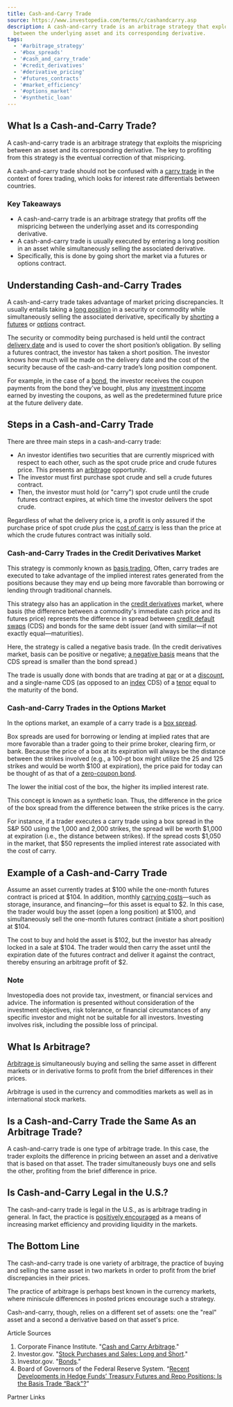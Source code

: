 ```yaml
---
title: Cash-and-Carry Trade
source: https://www.investopedia.com/terms/c/cashandcarry.asp
description: A cash-and-carry trade is an arbitrage strategy that exploits the mispricing
  between the underlying asset and its corresponding derivative.
tags:
  - '#arbitrage_strategy'
  - '#box_spreads'
  - '#cash_and_carry_trade'
  - '#credit_derivatives'
  - '#derivative_pricing'
  - '#futures_contracts'
  - '#market_efficiency'
  - '#options_market'
  - '#synthetic_loan'
---
```

## What Is a Cash-and-Carry Trade?

A cash-and-carry trade is an arbitrage strategy that exploits the mispricing between an asset and its corresponding derivative. The key to profiting from this strategy is the eventual correction of that mispricing.

A cash-and-carry trade should not be confused with a [carry trade](https://www.investopedia.com/terms/c/currencycarrytrade.asp) in the context of forex trading, which looks for interest rate differentials between countries.

### Key Takeaways

- A cash-and-carry trade is an arbitrage strategy that profits off the mispricing between the underlying asset and its corresponding derivative.
- A cash-and-carry trade is usually executed by entering a long position in an asset while simultaneously selling the associated derivative.
- Specifically, this is done by going short the market via a futures or options contract.

## Understanding Cash-and-Carry Trades

A cash-and-carry trade takes advantage of market pricing discrepancies. It usually entails taking a [long position](https://www.investopedia.com/terms/l/long.asp) in a security or commodity while simultaneously selling the associated derivative, specifically by [shorting](https://www.investopedia.com/terms/s/short.asp) a [futures](https://www.investopedia.com/terms/f/futurescontract.asp) or [options](https://www.investopedia.com/terms/o/optionscontract.asp) contract.

The security or commodity being purchased is held until the contract [delivery date](https://www.investopedia.com/terms/d/deliverydate.asp) and is used to cover the short position’s obligation. By selling a futures contract, the investor has taken a short position. The investor knows how much will be made on the delivery date and the cost of the security because of the cash-and-carry trade’s long position component.

For example, in the case of a [bond](https://www.investopedia.com/terms/b/bond.asp), the investor receives the coupon payments from the bond they've bought, plus any [investment income](https://www.investopedia.com/terms/i/investmentincome.asp) earned by investing the coupons, as well as the predetermined future price at the future delivery date.

## Steps in a Cash-and-Carry Trade

There are three main steps in a cash-and-carry trade:

- An investor identifies two securities that are currently mispriced with respect to each other, such as the spot crude price and crude futures price. This presents an [arbitrage](https://www.investopedia.com/terms/a/arbitrage.asp) opportunity.
- The investor must first purchase spot crude and sell a crude futures contract.
- Then, the investor must hold (or "carry") spot crude until the crude futures contract expires, at which time the investor delivers the spot crude.

Regardless of what the delivery price is, a profit is only assured if the purchase price of spot crude *plus* the [cost of carry](https://www.investopedia.com/terms/c/costofcarry.asp) is less than the price at which the crude futures contract was initially sold.

### Cash-and-Carry Trades in the Credit Derivatives Market

This strategy is commonly known as [basis trading](https://www.investopedia.com/terms/b/basis-trading.asp), Often, carry trades are executed to take advantage of the implied interest rates generated from the positions because they may end up being more favorable than borrowing or lending through traditional channels.

This strategy also has an application in the [credit derivatives](https://www.investopedia.com/terms/c/creditderivative.asp) market, where basis (the difference between a commodity's immediate cash price and its futures price) represents the difference in spread between [credit default swaps](https://www.investopedia.com/terms/c/creditdefaultswap.asp) (CDS) and bonds for the same debt issuer (and with similar—if not exactly equal—maturities).

Here, the strategy is called a negative basis trade. (In the credit derivatives market, basis can be positive or negative; [a negative basis](https://www.investopedia.com/articles/trading/08/negative-basis-trades.asp) means that the CDS spread is smaller than the bond spread.)

The trade is usually done with bonds that are trading at [par](https://www.investopedia.com/terms/p/parvalue.asp) or at a [discount](https://www.investopedia.com/terms/d/discount.asp), and a single-name CDS (as opposed to an [index](https://www.investopedia.com/terms/i/index.asp) CDS) of a [tenor](https://www.investopedia.com/terms/t/tenor.asp) equal to the maturity of the bond.

### Cash-and-Carry Trades in the Options Market

In the options market, an example of a carry trade is a [box spread](https://www.investopedia.com/terms/b/boxspread.asp).

Box spreads are used for borrowing or lending at implied rates that are more favorable than a trader going to their prime broker, clearing firm, or bank. Because the price of a box at its expiration will always be the distance between the strikes involved (e.g., a 100-pt box might utilize the 25 and 125 strikes and would be worth $100 at expiration), the price paid for today can be thought of as that of a [zero-coupon bond](https://www.investopedia.com/terms/z/zero-couponbond.asp).

The lower the initial cost of the box, the higher its implied interest rate.

This concept is known as a synthetic loan. Thus, the difference in the price of the box spread from the difference between the strike prices is the carry.

For instance, if a trader executes a carry trade using a box spread in the S&P 500 using the 1,000 and 2,000 strikes, the spread will be worth $1,000 at expiration (i.e., the distance between strikes). If the spread costs $1,050 in the market, that $50 represents the implied interest rate associated with the cost of carry.

## Example of a Cash-and-Carry Trade

Assume an asset currently trades at $100 while the one-month futures contract is priced at $104. In addition, monthly [carrying costs](https://www.investopedia.com/terms/c/carrying-costs.asp)—such as storage, insurance, and financing—for this asset is equal to $2. In this case, the trader would buy the asset (open a long position) at $100, and simultaneously sell the one-month futures contract (initiate a short position) at $104.

The cost to buy and hold the asset is $102, but the investor has already locked in a sale at $104. The trader would then carry the asset until the expiration date of the futures contract and deliver it against the contract, thereby ensuring an arbitrage profit of $2.  

### Note

Investopedia does not provide tax, investment, or financial services and advice. The information is presented without consideration of the investment objectives, risk tolerance, or financial circumstances of any specific investor and might not be suitable for all investors. Investing involves risk, including the possible loss of principal.

## What Is Arbitrage?

[Arbitrage is](https://www.investopedia.com/ask/answers/what-is-arbitrage/#:~:text=Arbitrage%20occurs%20when%20a%20security,lets%20traders%20lock%20in%20profits.) simultaneously buying and selling the same asset in different markets or in derivative forms to profit from the brief differences in their prices.

Arbitrage is used in the currency and commodities markets as well as in international stock markets.

## Is a Cash-and-Carry Trade the Same As an Arbitrage Trade?

A cash-and-carry trade is one type of arbitrage trade. In this case, the trader exploits the difference in pricing between an asset and a derivative that is based on that asset. The trader simultaneously buys one and sells the other, profiting from the brief difference in price.

## Is Cash-and-Carry Legal in the U.S.?

The cash-and-carry trade is legal in the U.S., as is arbitrage trading in general. In fact, the practice is [positively encouraged](https://www.investopedia.com/articles/investing/032615/why-arbitrage-trading-legal.asp#:~:text=Arbitrage%20trading%20is%20not%20only,providing%20liquidity%20in%20different%20markets.) as a means of increasing market efficiency and providing liquidity in the markets.

## The Bottom Line

The cash-and-carry trade is one variety of arbitrage, the practice of buying and selling the same asset in two markets in order to profit from the brief discrepancies in their prices.

The practice of arbitrage is perhaps best known in the currency markets, where miniscule differences in posted prices encourage such a strategy.

Cash-and-carry, though, relies on a different set of assets: one the "real" asset and a second a derivative based on that asset's price.

Article Sources

1. Corporate Finance Institute. "[Cash and Carry Arbitrage](https://corporatefinanceinstitute.com/resources/derivatives/cash-and-carry-arbitrage/)."
2. Investor.gov. "[Stock Purchases and Sales: Long and Short](https://www.investor.gov/introduction-investing/investing-basics/how-stock-markets-work/stock-purchases-and-sales-long-and)."
3. Investor.gov. "[Bonds](https://www.investor.gov/introduction-investing/investing-basics/investment-products/bonds-or-fixed-income-products/bonds)."
4. Board of Governors of the Federal Reserve System. “[Recent Developments in Hedge Funds’ Treasury Futures and Repo Positions: Is the Basis Trade “Back"?](https://www.federalreserve.gov/econres/notes/feds-notes/recent-developments-in-hedge-funds-treasury-futures-and-repo-positions-20230830.html)”

Partner Links